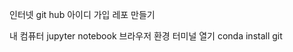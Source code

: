 
인터넷
    git hub
        아이디 가입
        레포 만들기

내 컴퓨터
    jupyter notebook 브라우저 환경
    터미널 열기
    conda install git
